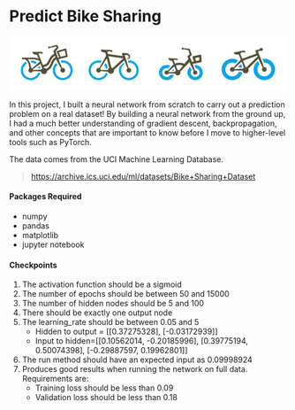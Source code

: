 # Predict Bike Sharing

![Bike Share](img.png)

In this project, I built a neural network from scratch to carry out a prediction problem on a real dataset! By building a neural network from the ground up, I had a much better understanding of gradient descent, backpropagation, and other concepts that are important to know before I move to higher-level tools such as PyTorch.

The data comes from the UCI Machine Learning Database.
> https://archive.ics.uci.edu/ml/datasets/Bike+Sharing+Dataset

#### Packages Required
 - numpy
 - pandas
 - matplotlib
 - jupyter notebook

#### Checkpoints
 1. The activation function should be a sigmoid
 2. The number of epochs should be between 50 and 15000
 3. The number of hidden nodes should be 5 and 100
 4. There should be exactly one output node
 5. The learning_rate should be between 0.05 and 5
     - Hidden to output = [[0.37275328], [-0.03172939]]   
     - Input to hidden=[[0.10562014, -0.20185996], [0.39775194, 0.50074398], [-0.29887597, 0.19962801]]
 6. The run method should have an expected input as 0.09998924
 7. Produces good results when running the network on full data. Requirements are:
     - Training loss should be less than 0.09
     - Validation loss should be less than 0.18
